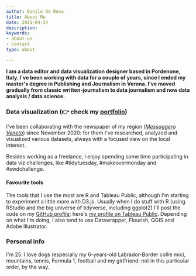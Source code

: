 ```yaml
---
author: Danilo De Rosa
title: About Me
date: 2021-04-24
description: 
keywords:
- about-us
- contact
type: about

---
```

**I am a data editor and data visualization designer based in Pordenone, Italy. I've been working with data for a couple of years, since I ended my master's degree in Publishing and Journalism in Verona. I've moved gradually from classic written-journalism to data journalism and now data analysis / data science.** 

### Data visualization (👉 check my [portfolio](https://daniloderosa.netlify.app/portfolio/))

I've been collaborating with the newspaper of my region ([_Messaggero Veneto_](https://messaggeroveneto.gelocal.it/udine)) since November 2020: for them I've researched, analyzed and visualized various datasets, always with a focused view on the local interest. 

Besides working as a freelance, I enjoy spending some time participating in data viz challenges, like #tidytuesday, #makeovermonday and #swdchallenge. 

#### Favourite tools

The tools that I use the most are R and Tableau Public, although I'm starting to experiment a little more with D3.js. Usually when I do stuff with R (using RStudio and the big universe of tidyverse, including ggplot2) I'll post the code on my [GitHub profile](https://github.com/daniloderosa); here's [my profile on Tableau Public](http://public.tableau.com/profile/danilo6525#!/). Depending on what I'm doing, I also tend to use Datawrapper, Flourish, QGIS and Adobe Illustrator. 

### Personal info 

I'm 25. I love dogs (especially my 6-years-old Labrador-Border collie mix), mountains, tennis, Formula 1, football and my girlfriend: not in this particular order, by the way. 
